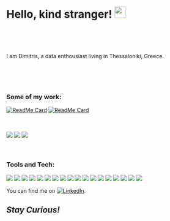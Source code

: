 # Hello, kind stranger! <img src="https://raw.githubusercontent.com/MartinHeinz/MartinHeinz/master/wave.gif" width="30px">

<br />
<br />
<br />

I am Dimitris, a data enthousiast living in Thessaloniki, Greece.

<br />
<br />
<br />

### Some of my work:


[![ReadMe Card](https://github-readme-stats.vercel.app/api/pin/?username=DimitriosTagkoulis&repo=Clustering-Stock-Movements)](https://github.com/DimitriosTagkoulis/Clustering-Stock-Movements) [![ReadMe Card](https://github-readme-stats.vercel.app/api/pin/?username=DimitriosTagkoulis&repo=Google-Analytics-and-Python)](https://github.com/Google-Analytics-and-Python)

<br />
<br />



<img src="https://github-readme-stats.vercel.app/api/top-langs/?username=DimitriosTagkoulis&theme=Vue" />
<img src="https://github-readme-stats.vercel.app/api/pin/?username=DimitriosTagkoulis&repo=Clustering-Stock-Movements"https://github.com/DimitriosTagkoulis/Clustering-Stock-Movements /> 
<img src="https://github-readme-stats.vercel.app/api/pin/?username=DimitriosTagkoulis&repo=Google-Analytics-and-Python"https://github.com/DimitriosTagkoulis/Google-Analytics-and-Python />

<br />
<br />
<br />

### Tools and Tech:

![](https://img.shields.io/badge/IDE-Jupyter-informational?style=flat&logo=Jupyter&logoColor=white&color=2bbc8a)
![](https://img.shields.io/badge/IDE-PyCharm-informational?style=flat&logo=PyCharm&logoColor=white&color=2bbc8a)
![](https://img.shields.io/badge/IDE-RStudio-informational?style=flat&logo=RStudio&logoColor=white&color=2bbc8a)
![](https://img.shields.io/badge/Code-Python-informational?style=flat&logo=Python&logoColor=white&color=2bbc8a)
![](https://img.shields.io/badge/Code-R-informational?style=flat&logo=R&logoColor=white&color=2bbc8a)
![](https://img.shields.io/badge/Code-Tensorflow-informational?style=flat&logo=Tensorflow&logoColor=white&color=2bbc8a)
![](https://img.shields.io/badge/Code-PyTorch-informational?style=flat&logo=PyTorch&logoColor=white&color=2bbc8a)
![](https://img.shields.io/badge/Shell-Bash-informational?style=flat&logo=PowerShell&logoColor=white&color=2bbc8a)
![](https://img.shields.io/badge/DB-SQLite-informational?style=flat&logo=SQLitle&logoColor=white&color=2bbc8a)
![](https://img.shields.io/badge/DB-PostgreSQL-informational?style=flat&logo=PostgreSQL&logoColor=white&color=2bbc8a)
![](https://img.shields.io/badge/DB-MySql-informational?style=flat&logo=MySQL&logoColor=white&color=2bbc8a)
![](https://img.shields.io/badge/DB-NoSql-informational?style=flat&logo=MongoDB&logoColor=white&color=2bbc8a)
![](https://img.shields.io/badge/DB-GraphQL-informational?style=flat&logo=GraphQL&logoColor=white&color=2bbc8a)
![](https://img.shields.io/badge/DB-Neo4j-informational?style=flat&logo=Neo4j&logoColor=white&color=2bbc8a)
![](https://img.shields.io/badge/Cloud-Azure-informational?style=flat&logo=Microsoft-Azure&logoColor=white&color=2bbc8a)
![](https://img.shields.io/badge/Cloud-Aws-informational?style=flat&logo=Amazon-AWS&logoColor=white&color=2bbc8a)
![](https://img.shields.io/badge/Cloud-IBM-informational?style=flat&logo=IBM&logoColor=white&color=2bbc8a)
![](https://img.shields.io/badge/Viz-Tableau-informational?style=flat&logo=Tableau&logoColor=white&color=2bbc8a)






<!-- Actual text -->

You can find me on [![LinkedIn][2.2]][2].

<!-- Icons -->


[2.2]: https://raw.githubusercontent.com/MartinHeinz/MartinHeinz/master/linkedin-3-16.png (LinkedIn icon without padding)

<!-- Links to your social media accounts -->


[2]: https://www.linkedin.com/in/dimitrios-tagkoulis/


## <em>Stay Curious!</em>
